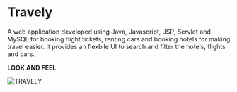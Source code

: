 # Travely


A web application developed using Java, Javascript, JSP, Servlet and MySQL for booking flight tickets, renting cars and booking hotels for making travel easier. It provides an flexbile UI to search and filter the hotels, flights and cars.


**LOOK AND FEEL**

![TRAVELY](https://github.com/Guhapriya01/Travely/assets/76595809/c675d77f-5f49-4095-aea3-ab7214c9520e)
